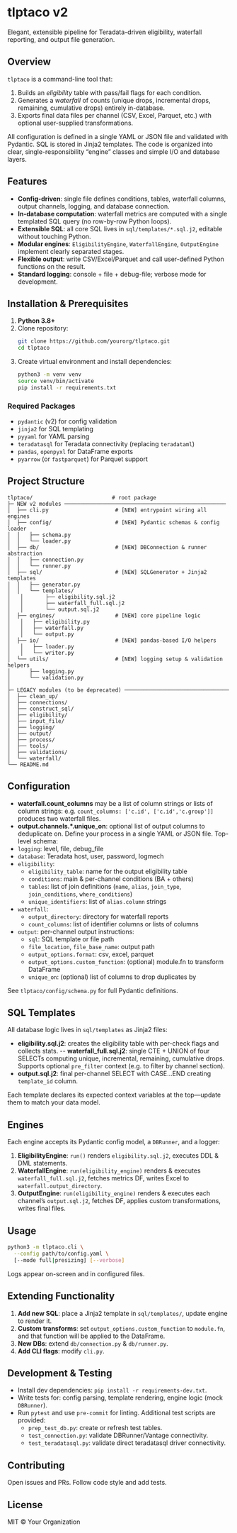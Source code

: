 # tlptaco v2
Elegant, extensible pipeline for Teradata-driven eligibility, waterfall reporting, and output file generation.

## Overview
`tlptaco` is a command-line tool that:
1. Builds an _eligibility_ table with pass/fail flags for each condition.
2. Generates a _waterfall_ of counts (unique drops, incremental drops, remaining, cumulative drops) entirely in-database.
3. Exports final data files per channel (CSV, Excel, Parquet, etc.) with optional user-supplied transformations.

All configuration is defined in a single YAML or JSON file and validated with Pydantic. SQL is stored in Jinja2 templates. The code is organized into clear, single-responsibility “engine” classes and simple I/O and database layers.

## Features
- **Config-driven**: single file defines conditions, tables, waterfall columns, output channels, logging, and database connection.
- **In-database computation**: waterfall metrics are computed with a single templated SQL query (no row-by-row Python loops).
- **Extensible SQL**: all core SQL lives in `sql/templates/*.sql.j2`, editable without touching Python.
- **Modular engines**: `EligibilityEngine`, `WaterfallEngine`, `OutputEngine` implement clearly separated stages.
- **Flexible output**: write CSV/Excel/Parquet and call user-defined Python functions on the result.
- **Standard logging**: console + file + debug-file; verbose mode for development.

## Installation & Prerequisites
1. **Python 3.8+**
2. Clone repository:
   ```bash
   git clone https://github.com/yourorg/tlptaco.git
   cd tlptaco
   ```
3. Create virtual environment and install dependencies:
   ```bash
   python3 -m venv venv
   source venv/bin/activate
   pip install -r requirements.txt
   ```

### Required Packages
- `pydantic` (v2) for config validation
- `jinja2` for SQL templating
- `pyyaml` for YAML parsing
- `teradatasql` for Teradata connectivity (replacing `teradataml`)
- `pandas`, `openpyxl` for DataFrame exports
- `pyarrow` (or `fastparquet`) for Parquet support

## Project Structure
```
tlptaco/                         # root package
├─ NEW v2 modules ───────────────────────────────────────────────────
│  ├── cli.py                     # [NEW] entrypoint wiring all engines
│  ├── config/                    # [NEW] Pydantic schemas & config loader
│  │   ├── schema.py
│  │   └── loader.py
│  ├── db/                        # [NEW] DBConnection & runner abstraction
│  │   ├── connection.py
│  │   └── runner.py
│  ├── sql/                       # [NEW] SQLGenerator + Jinja2 templates
│  │   ├── generator.py
│  │   └── templates/
│   │       ├── eligibility.sql.j2
│   │       ├── waterfall_full.sql.j2
│   │       └── output.sql.j2
│  ├── engines/                   # [NEW] core pipeline logic
│   │   ├── eligibility.py
│   │   ├── waterfall.py
│   │   └── output.py
│  ├── io/                        # [NEW] pandas-based I/O helpers
│   │   ├── loader.py
│   │   └── writer.py
│  └── utils/                     # [NEW] logging setup & validation helpers
│      ├── logging.py
│      └── validation.py
│
├─ LEGACY modules (to be deprecated) ─────────────────────────────────
│  ├── clean_up/
│  ├── connections/
│  ├── construct_sql/
│  ├── eligibility/
│  ├── input_file/
│  ├── logging/
│  ├── output/
│  ├── process/
│  ├── tools/
│  ├── validations/
│  └── waterfall/
└── README.md
``` 

## Configuration
- **waterfall.count_columns** may be a list of column strings or lists of column strings:
  e.g. `count_columns: ['c.id', ['c.id','c.group']]` produces two waterfall files.
- **output.channels.*.unique_on**: optional list of output columns to deduplicate on.
Define your process in a single YAML or JSON file. Top-level schema:
- `logging`: level, file, debug_file
- `database`: Teradata host, user, password, logmech
- `eligibility`:
  - `eligibility_table`: name for the output eligibility table
  - `conditions`: main & per-channel conditions (BA + others)
  - `tables`: list of join definitions (`name`, `alias`, `join_type`, `join_conditions`, `where_conditions`)
  - `unique_identifiers`: list of `alias.column` strings
 - `waterfall`:
    - `output_directory`: directory for waterfall reports
    - `count_columns`: list of identifier columns or lists of columns
 - `output`: per-channel output instructions:
    - `sql`: SQL template or file path
    - `file_location`, `file_base_name`: output path
    - `output_options.format`: csv, excel, parquet
    - `output_options.custom_function`: (optional) module.fn to transform DataFrame
    - `unique_on`: (optional) list of columns to drop duplicates by

See `tlptaco/config/schema.py` for full Pydantic definitions.

## SQL Templates
All database logic lives in `sql/templates` as Jinja2 files:
- **eligibility.sql.j2**: creates the eligibility table with per-check flags and collects stats.
-- **waterfall_full.sql.j2**: single CTE + UNION of four SELECTs computing unique, incremental, remaining, cumulative drops.
   Supports optional `pre_filter` context (e.g. to filter by channel section).
- **output.sql.j2**: final per-channel SELECT with CASE…END creating `template_id` column.

Each template declares its expected context variables at the top—update them to match your data model.

## Engines
Each engine accepts its Pydantic config model, a `DBRunner`, and a logger:
1. **EligibilityEngine**: `run()` renders `eligibility.sql.j2`, executes DDL & DML statements.
2. **WaterfallEngine**: `run(eligibility_engine)` renders & executes `waterfall_full.sql.j2`, fetches metrics DF, writes Excel to `waterfall.output_directory`.
3. **OutputEngine**: `run(eligibility_engine)` renders & executes each channel’s `output.sql.j2`, fetches DF, applies custom transformations, writes final files.

## Usage
```bash
python3 -m tlptaco.cli \
  --config path/to/config.yaml \
  [--mode full|presizing] [--verbose]
```

Logs appear on-screen and in configured files.

## Extending Functionality
1. **Add new SQL**: place a Jinja2 template in `sql/templates/`, update engine to render it.
2. **Custom transforms**: set `output_options.custom_function` to `module.fn`, and that function will be applied to the DataFrame.
3. **New DBs**: extend `db/connection.py` & `db/runner.py`.
4. **Add CLI flags**: modify `cli.py`.

## Development & Testing
- Install dev dependencies: `pip install -r requirements-dev.txt`.
- Write tests for: config parsing, template rendering, engine logic (mock `DBRunner`).
- Run `pytest` and use `pre-commit` for linting.
Additional test scripts are provided:
  - `prep_test_db.py`: create or refresh test tables.
  - `test_connection.py`: validate DBRunner/Vantage connectivity.
  - `test_teradatasql.py`: validate direct teradatasql driver connectivity.

## Contributing
Open issues and PRs. Follow code style and add tests.

## License
MIT © Your Organization